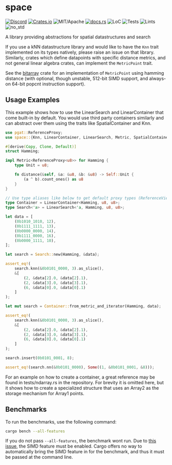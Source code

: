 # space

[![Discord][dci]][dcl] [![Crates.io][ci]][cl] ![MIT/Apache][li] [![docs.rs][di]][dl] ![LoC][lo] ![Tests][btl] ![Lints][bll] ![no_std][bnl]

[ci]: https://img.shields.io/crates/v/space.svg
[cl]: https://crates.io/crates/space/

[li]: https://img.shields.io/crates/l/specs.svg?maxAge=2592000

[di]: https://docs.rs/space/badge.svg
[dl]: https://docs.rs/space/

[lo]: https://tokei.rs/b1/github/rust-cv/space?category=code

[dci]: https://img.shields.io/discord/550706294311485440.svg?logo=discord&colorB=7289DA
[dcl]: https://discord.gg/d32jaam

[btl]: https://github.com/rust-cv/space/workflows/tests/badge.svg
[bll]: https://github.com/rust-cv/space/workflows/lints/badge.svg
[bnl]: https://github.com/rust-cv/space/workflows/no-std/badge.svg

A library providing abstractions for spatial datastructures and search

If you use a kNN datastructure library and would like to have the `Knn`
trait implemented on its types natively, please raise an issue on that library.
Similarly, crates which define datapoints with specific distance metrics, and
not general linear algebra crates, can implement the `MetricPoint` trait.

See the [bitarray](https://crates.io/crates/bitarray) crate for an implementation
of `MetricPoint` using hamming distance (with optional, though unstable, 512-bit
SIMD support, and always-on 64-bit popcnt instruction support).

## Usage Examples

This example shows how to use the LinearSearch and LinearContainer that come built-in by default. You would use third party containers similarly and can abstract over them using the traits like SpatialContainer and Knn.

```rust
use pgat::ReferenceProxy;
use space::{Knn, LinearContainer, LinearSearch, Metric, SpatialContainer};

#[derive(Copy, Clone, Default)]
struct Hamming;

impl Metric<ReferenceProxy<u8>> for Hamming {
    type Unit = u8;

    fn distance(&self, &a: &u8, &b: &u8) -> Self::Unit {
        (a ^ b).count_ones() as u8
    }
}

// Use type aliases like below to get default proxy types (ReferenceView) on the container.
type Container = LinearContainer<Hamming, u8, u8>;
type Search<'a> = LinearSearch<'a, Hamming, u8, u8>;

let data = [
    (0b1010_1010, 12),
    (0b1111_1111, 13),
    (0b0000_0000, 14),
    (0b1111_0000, 16),
    (0b0000_1111, 10),
];

let search = Search::new(Hamming, &data);

assert_eq!(
    search.knn(&0b0101_0000, 3).as_slice(),
    &[
        (2, &data[2].0, &data[2].1),
        (2, &data[3].0, &data[3].1),
        (6, &data[0].0, &data[0].1)
    ]
);

let mut search = Container::from_metric_and_iterator(Hamming, data);

assert_eq!(
    search.knn(&0b0101_0000, 3).as_slice(),
    &[
        (2, &data[2].0, &data[2].1),
        (2, &data[3].0, &data[3].1),
        (6, &data[0].0, &data[0].1)
    ]
);

search.insert(0b0101_0001, 8);

assert_eq!(search.nn(&0b0101_0000), Some((1, &0b0101_0001, &8)));
```

For an example on how to create a container, a great reference may be found in tests/ndarray.rs in the repository. For brevity it is omitted here, but it shows how to create a specialized structure that uses an Array2 as the storage mechanism for Array1 points.

## Benchmarks

To run the benchmarks, use the following command:

```bash
cargo bench --all-features
```

If you do not pass `--all-features`, the benchmark wont run. Due to [this issue](https://github.com/rust-lang/cargo/issues/2911), the SIMD feature must be enabled. Cargo offers no way to automatically bring the SIMD feature in for the benchmark, and thus it must be passed at the command line.
